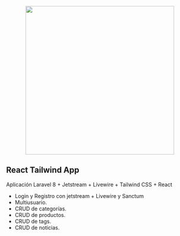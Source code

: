 <p align="center"><a href="https://laravel.com" target="_blank"><img src="https://raw.githubusercontent.com/laravel/art/master/logo-lockup/5%20SVG/2%20CMYK/1%20Full%20Color/laravel-logolockup-cmyk-red.svg" width="400"></a></p>

## React Tailwind App

Aplicación Laravel 8 + Jetstream + Livewire + Tailwind CSS + React

- Login y Registro con jetstream + Livewire y Sanctum
- Multiusuario.
- CRUD de categorías.
- CRUD de productos.
- CRUD de tags.
- CRUD de noticias.
